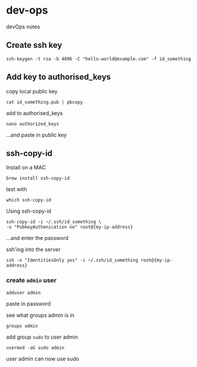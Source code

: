 # dev-ops
devOps notes

## Create ssh key
```
ssh-keygen -t rsa -b 4096 -C "hello-world@example.com" -f id_something
```
## Add key to authorised_keys

copy local public key
```
cat id_something.pub | pbcopy 
```

add to authorised_keys
```
nano authorized_keys
```
...and paste in public key 

## ssh-copy-id
Install on a MAC
```
brew install ssh-copy-id
```

test with
```
which ssh-copy-id
``` 

Using ssh-copy-id
```
ssh-copy-id -i ~/.ssh/id_something \
-o "PubkeyAuthenication no" root@{my-ip-address}
```
...and enter the password

ssh'ing into the server
```
ssh -o "IdentitiesOnly yes" -i ~/.ssh/id_something root@{my-ip-address}
```

### create `admin` user
```
adduser admin
```
paste in password

see what groups admin is in
```
groups admin
```

add group `sudo` to user admin
```
usermod -aG sudo admin
```
user admin can now use sudo

